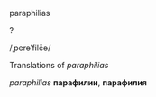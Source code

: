 paraphilias

?

/ˌperəˈfilēə/

Translations of _paraphilias_

_paraphilias_
**парафилии**, **парафилия**